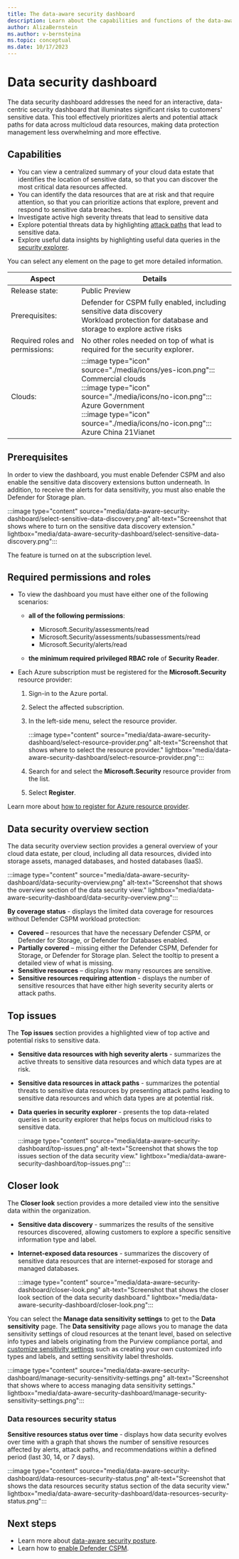 ```yaml
---
title: The data-aware security dashboard
description: Learn about the capabilities and functions of the data-aware security view in Microsoft Defender for Cloud
author: AlizaBernstein
ms.author: v-bernsteina
ms.topic: conceptual
ms.date: 10/17/2023
---
```


# Data security dashboard

The data security dashboard addresses the need for an interactive, data-centric security dashboard that illuminates significant risks to customers' sensitive data.  This tool effectively prioritizes alerts and potential attack paths for data across multicloud data resources, making data protection management less overwhelming and more effective.

## Capabilities

- You can view a centralized summary of your cloud data estate that identifies the location of sensitive data, so that you can discover the most critical data resources affected.
- You can identify the data resources that are at risk and that require attention, so that you can prioritize actions that explore, prevent and respond to sensitive data breaches.
- Investigate active high severity threats that lead to sensitive data
- Explore potential threats data by highlighting [attack paths](concept-attack-path.md) that lead to sensitive data.
- Explore useful data insights by highlighting useful data queries in the [security explorer](how-to-manage-cloud-security-explorer.md).

You can select any element on the page to get more detailed information.

| Aspect | Details |
|---------|---------|
|Release state: | Public Preview |
| Prerequisites: | Defender for CSPM fully enabled, including sensitive data discovery <br/> Workload protection for database and storage to explore active risks |
| Required roles and permissions: | No other roles needed on top of what is required for the security explorer. |
| Clouds: | :::image type="icon" source="./media/icons/yes-icon.png":::  Commercial clouds <br/> :::image type="icon" source="./media/icons/no-icon.png"::: Azure Government <br/> :::image type="icon" source="./media/icons/no-icon.png"::: Azure China 21Vianet |

## Prerequisites

In order to view the dashboard, you must enable Defender CSPM and also enable the sensitive data discovery extensions button underneath.  In addition, to receive the alerts for data sensitivity, you must also enable the Defender for Storage plan.

:::image type="content" source="media/data-aware-security-dashboard/select-sensitive-data-discovery.png" alt-text="Screenshot that shows where to turn on the sensitive data discovery extension." lightbox="media/data-aware-security-dashboard/select-sensitive-data-discovery.png":::

The feature is turned on at the subscription level.

## Required permissions and roles

- To view the dashboard you must have either one of the following scenarios:

  - **all of the following permissions**:

    - Microsoft.Security/assessments/read
    - Microsoft.Security/assessments/subassessments/read
    - Microsoft.Security/alerts/read

  - **the minimum required privileged RBAC role** of **Security Reader**.

- Each Azure subscription must be registered for the **Microsoft.Security** resource provider:

    1. Sign-in to the Azure portal.
    1. Select the affected subscription.
    1. In the left-side menu, select the resource provider.

        :::image type="content" source="media/data-aware-security-dashboard/select-resource-provider.png" alt-text="Screenshot that shows where to select the resource provider." lightbox="media/data-aware-security-dashboard/select-resource-provider.png":::

    1. Search for and select the **Microsoft.Security** resource provider from the list.
    1. Select **Register**.

Learn more about [how to register for Azure resource provider](/azure/azure-resource-manager/management/resource-providers-and-types#register-resource-provider).

## Data security overview section

The data security overview section provides a general overview of your cloud data estate, per cloud, including all data resources, divided into storage assets, managed databases, and hosted databases (IaaS).

:::image type="content" source="media/data-aware-security-dashboard/data-security-overview.png" alt-text="Screenshot that shows the overview section of the data security view." lightbox="media/data-aware-security-dashboard/data-security-overview.png":::

**By coverage status** - displays the limited data coverage for resources without Defender CSPM workload protection:

- **Covered** – resources that have the necessary Defender CSPM, or Defender for Storage, or Defender for Databases enabled.
- **Partially covered** – missing either the Defender CSPM, Defender for Storage, or Defender for Storage plan. Select the tooltip to present a detailed view of what is missing.
- **Sensitive resources** – displays how many resources are sensitive.
- **Sensitive resources requiring attention** - displays the number of sensitive resources that have either high severity security alerts or attack paths.

## Top issues

The **Top issues** section provides a highlighted view of top active and potential risks to sensitive data.

- **Sensitive data resources with high severity alerts** - summarizes the active threats to sensitive data resources and which data types are at risk.
- **Sensitive data resources in attack paths** - summarizes the potential threats to sensitive data resources  by presenting attack paths leading to sensitive data resources and which data types are at potential risk.
- **Data queries in security explorer** - presents the top data-related queries in security explorer that helps focus on multicloud risks to sensitive data.

    :::image type="content" source="media/data-aware-security-dashboard/top-issues.png" alt-text="Screenshot that shows the top issues section of the data security view." lightbox="media/data-aware-security-dashboard/top-issues.png":::

## Closer look

The **Closer look** section provides a more detailed view into the sensitive data within the organization.

- **Sensitive data discovery** - summarizes the results of the sensitive resources discovered, allowing customers to explore a specific sensitive information type and label.
- **Internet-exposed data resources** - summarizes the discovery of sensitive data resources that are internet-exposed for storage and managed databases.
  
    :::image type="content" source="media/data-aware-security-dashboard/closer-look.png" alt-text="Screenshot that shows the closer look section of the data security dashboard." lightbox="media/data-aware-security-dashboard/closer-look.png":::

You can select the **Manage data sensitivity settings** to get to the **Data sensitivity** page.  The **Data sensitivity** page allows you to manage the data sensitivity settings of cloud resources at the tenant level, based on selective info types and labels originating from the Purview compliance portal, and [customize sensitivity settings](data-sensitivity-settings.md) such as creating your own customized info types and labels, and setting sensitivity label thresholds.

:::image type="content" source="media/data-aware-security-dashboard/manage-security-sensitivity-settings.png" alt-text="Screenshot that shows where to access managing data sensitivity settings." lightbox="media/data-aware-security-dashboard/manage-security-sensitivity-settings.png":::

### Data resources security status

**Sensitive resources status over time** - displays how data security evolves over time with a graph that shows the number of sensitive resources affected by alerts, attack paths, and recommendations within a defined period (last 30, 14, or 7 days). 

:::image type="content" source="media/data-aware-security-dashboard/data-resources-security-status.png" alt-text="Screenshot that shows the data resources security status section of the data security view." lightbox="media/data-aware-security-dashboard/data-resources-security-status.png":::

## Next steps

- Learn more about [data-aware security posture](concept-data-security-posture.md).
- Learn how to [enable Defender CSPM](tutorial-enable-cspm-plan.md).
